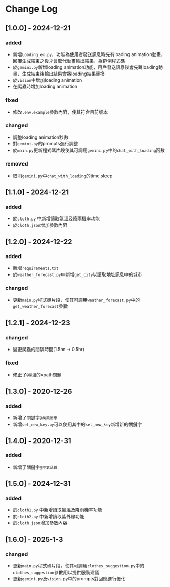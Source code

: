 # Change Log
## [1.0.0] - 2024-12-21
### added
- 新增`Loading_ex.py`，功能為使用者發送訊息時先有loading animation動畫，回覆生成結束之後才會取代動畫輸出結果，為範例程式碼
- 於`gemini.py`新增loading animation功能，用戶發送訊息後會先跳loading動畫，生成結束後輸出結果會將loading結果替換
- 於`vision`中增加loading animation
- 在爬蟲時增加loading animation
### fixed
- 修改`.env.example`參數內容，使其符合目前版本
### changed
- 調整loading animation秒數
- 對`gemini.py`的prompts進行調整
- 於`main.py`更新程式碼片段使其可調用`gemini.py`中的`chat_with_loading`函數
### removed
- 取消`gemini.py`中`chat_with_loading`的time.sleep

## [1.1.0] - 2024-12-21
### added
- 於`cloth.py` 中新增讀取氣溫及降雨機率功能
- 於`cloth.json`增加參數內容

## [1.2.0] - 2024-12-22
### added
- 新增`requirements.txt`
- 於`weather_forecast.py`中新增`get_city`以讀取地址訊息中的城市
### changed
- 更新`main.py`程式碼片段，使其可調用`weather_forecast.py`中的`get_weather_forecast`參數

## [1.2.1] - 2024-12-23
### changed
- 變更爬蟲的間隔時間(1.5hr -> 0.5hr)
### fixed
- 修正了`@氣溫`的xpath問題

## [1.3.0] - 2020-12-26
### added
- 新增了關鍵字`@颱風消息`
- 新增`set_new_key.py`可以使用其中的`set_new_key`新增新的關鍵字

## [1.4.0] - 2020-12-31
### added
- 新增了關鍵字`@空氣品質`

## [1.5.0] - 2024-12-31
### added
- 於`cloth1.py`  中新增讀取氣溫及降雨機率功能
- 於`cloth2.py`  中新增讀取紫外線功能
- 於`cloth.json`增加參數內容

## [1.6.0] - 2025-1-3
### changed
- 更新`main.py`程式碼片段，使其可調用`clothes_suggestion.py`中的`clothes_suggestion`參數用以提供服裝建議
- 更新`gemini.py`及`vision.py`中的prompts對回應進行優化